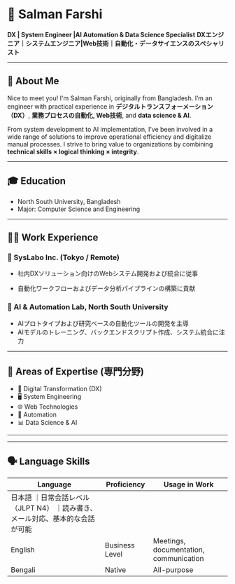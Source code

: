 # 💼 Salman Farshi

 **DX  | System Engineer |AI Automation & Data Science Specialist**
 **DXエンジニア｜システムエンジニア|Web技術｜自動化・データサイエンスのスペシャリスト**

---

## 📝 About Me

Nice to meet you! I'm Salman Farshi, originally from Bangladesh. I’m an engineer with practical experience in **デジタルトランスフォーメーション（DX）**, **業務プロセスの自動化, Web技術**, and **data science & AI**.

From system development to AI implementation, I’ve been involved in a wide range of solutions to improve operational efficiency and digitalize manual processes. I strive to bring value to organizations by combining **technical skills × logical thinking × integrity**.

---

## 🎓 Education

- North South University, Bangladesh
- Major: Computer Science and Engineering  
---

## 🧑‍💼 Work Experience

### 🏢 SysLabo Inc. (Tokyo / Remote)
- 社内DXソリューション向けのWebシステム開発および統合に従事

- 自動化ワークフローおよびデータ分析パイプラインの構築に貢献

### 🧪 AI & Automation Lab, North South University
- AIプロトタイプおよび研究ベースの自動化ツールの開発を主導
- AIモデルのトレーニング、バックエンドスクリプト作成、システム統合に注力

---

## 💼 Areas of Expertise (専門分野)

- 📌 Digital Transformation (DX)
- 🖥️ System Engineering
- 🌐 Web Technologies
- 🤖 Automation
- 📊 Data Science & AI
---


---

## 🗣️ Language Skills

| Language | Proficiency              | Usage in Work                          |
| -------- | ------------------------ | -------------------------------------- |
| 日本語   ｜日常会話レベル（JLPT N4）  ｜読み書き、メール対応、基本的な会話が可能  |
| English  | Business Level           | Meetings, documentation, communication |
| Bengali  | Native                   | All-purpose                            |



